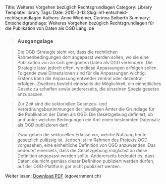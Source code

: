 Title: Weiteres Vorgehen bezüglich Rechtsgrundlagen
Category: Library
Template: library
Tags:
Date: 2015-3-13
Slug: m1-entscheid-rechtsgrundlagen
Authors: Anne Wiedmer, Corinna Seiberth
Summary: Entscheidgrundlage: Weiteres Vorgehen bezüglich Rechtsgrundlagen für die Publikation von Daten als OGD
Lang: de

> ### Ausgangslage

> Die OGD-Strategie sieht vor, dass die rechtlichen Rahmenbedingungen dort angepasst werden sollen, wo sie eine Publikation von an sich geeigneten Daten als OGD verhindern. Die Strategie lässt jedoch offen, wie diese Anpassungen erfolgen sollen. Folgende zwei Dimensionen sind für die Anpassungen wichtig: Erstens kann die Anpassung entweder zentral oder dezentral erfolgen. Zweitens besteht einerseits die Möglichkeit, ein einheitliches Gesetz zu schaffen sowie andererseits, die einzelnen Spezialgesetze anzupassen.

> Zur Zeit sind die sektoriellen Gesetzes- und Verordnungsbestimmungen der jeweiligen Ämter die Grundlage für die Publikation der Daten als OGD. Die Gesetzgebung definiert, ob und unter welchen Bedingungen ein Amt einen bestimmten Datensatz als OGD publizieren darf.

> Zwar geben die sektoriellen Erlasse vor, welche Nutzung heute gesetzlich zulässig ist. Jedoch ist im Rahmen des Projekts OGD vorgesehen, eine einheitliche Definition von OGD anzuwenden. Das bedeutet einerseits, dass die Gesetzgebung möglichst an diese Definition angepasst werden sollte. Andererseits bedeutet es, dass Daten, die nicht gemäss dieser Definition publiziert werden dürfen, auf der OGD-Plattform gar nicht publiziert werden.

Weiter lesen: [Download PDF](http://www.egovernment.ch/umsetzung/00881/00883/01112/index.html?lang=de&download=NHzLpZeg7t,lnp6I0NTU042l2Z6ln1acy4Zn4Z2qZpnO2Yuq2Z6gpJCDdYR_gmym162epYbg2c_JjKbNoKSn6A--) (egovernment.ch)
